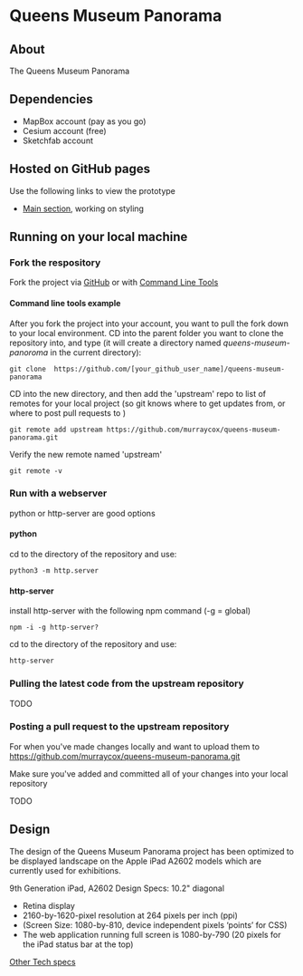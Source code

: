 # Queens Museum Panorama 
## About
The Queens Museum Panorama

## Dependencies
* MapBox account (pay as you go)
* Cesium account (free)
* Sketchfab account

## Hosted on GitHub pages

Use the following links to view the prototype
- [Main section](https://murraycox.github.io/queens-museum-panorama/), working on styling

## Running on your local machine

### Fork the respository

Fork the project via [GitHub](https://docs.github.com/en/get-started/quickstart/contributing-to-projects) or with [Command Line Tools](https://gist.github.com/Chaser324/ce0505fbed06b947d962)

#### Command line tools example

After you fork the project into your account, you want to pull the fork down to your local environment.
CD into the parent folder you want to clone the repository into, and type (it will create a directory named *queens-museum-panoroma* in the current directory):
```
git clone  https://github.com/[your_github_user_name]/queens-museum-panorama
```

CD into the new directory, and then add the 'upstream' repo to list of remotes for your local project (so git knows where to get updates from, or where to post pull requests to
)
```
git remote add upstream https://github.com/murraycox/queens-museum-panorama.git
```

Verify the new remote named 'upstream'
```
git remote -v
```

### Run with a webserver

python or http-server are good options

#### python

cd to the directory of the repository and use:

```
python3 -m http.server
```

#### http-server

install http-server with the following npm command (-g = global)

```
npm -i -g http-server?
```

cd to the directory of the repository and use:

```
http-server
```

### Pulling the latest code from the upstream repository

TODO

### Posting a pull request to the upstream repository

For when you've made changes locally and want to upload them to https://github.com/murraycox/queens-museum-panorama.git

Make sure you've added and committed all of your changes into your local repository

TODO

## Design

The design of the Queens Museum Panorama project has been optimized to be displayed landscape on the Apple iPad A2602 models which are currently used for exhibitions.

9th Generation iPad, A2602
Design Specs:
10.2" diagonal
* Retina display
* 2160-by-1620-pixel resolution at 264 pixels per inch (ppi)
* (Screen Size: 1080-by-810, device independent pixels ‘points’ for CSS)
* The web application running full screen is 1080-by-790 (20 pixels for the iPad status bar at the top)

[Other Tech specs](https://support.apple.com/kb/SP849?locale=en_US)



